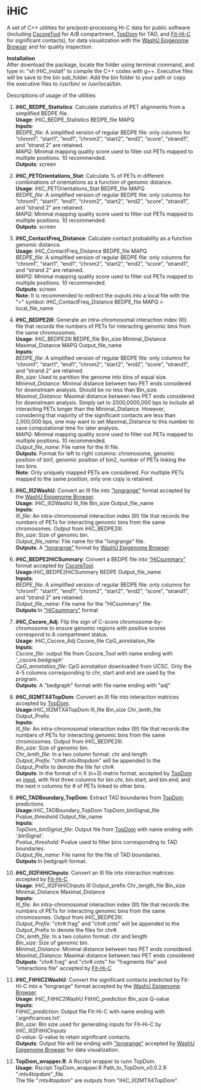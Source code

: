 # iHiC
A set of C++ utilities for pre/post-processing Hi-C data for public software (including [CscoreTool](https://github.com/scoutzxb/CscoreTool) for A/B compartment, [TopDom](https://github.com/HenrikBengtsson/TopDom) for TAD, and [Fit-Hi-C](https://github.com/ay-lab/fithic) for significant contacts), for data visualization with the [WashU Epigenome Browser](https://epigenomegateway.wustl.edu) and for quality inspection.

<b>Installation</b><br>
After download the package, locate the folder using terminal command, and type in: "sh iHiC_install" to compile the C++ codes with g++. Executive files will be save to the bin sub_folder. Add the bin folder to your path or copy the executive files to /usr/bin/ or /usr/local/bin.

Descriptions of usage of the utilities

1. <b>iHiC_BEDPE_Statistics</b>: Calculate statistics of PET alignments from a simplified BEDPE file.<br>
  <b>Usage</b>: iHiC_BEDPE_Statistics BEDPE_file MAPQ<br>
  <b>Inputs</b>:<br>
  <em>BEDPE_file</em>: A simplified version of regular BEDPE file: only columns for “chrom1”, “start1”, “end1”, “chrom2”, “start2”, “end2”, “score”, “strand1”, and “strand 2” are retained.<br>
  <em>MAPQ</em>: Minimal mapping quality score used to filter out PETs mapped to multiple positions. 10 recommended.<br>
  <b>Outputs</b>: screen<br>

2. <b>iHiC_PETOrientations_Stat</b>: Calculate % of PETs in different combinations of orientations as a function of genomic distance.<br>
  <b>Usage</b>: iHiC_PETOrientations_Stat BEDPE_file MAPQ <br>
  <em>BEDPE_file</em>: A simplified version of regular BEDPE file: only columns for “chrom1”, “start1”, “end1”, “chrom2”, “start2”, “end2”, “score”, “strand1”, and “strand 2” are retained.<br>
  <em>MAPQ</em>: Minimal mapping quality score used to filter out PETs mapped to multiple positions. 10 recommended.<br>
  <b>Outputs</b>: screen<br>

3. <b>iHiC_ContactFreq_Distance</b>: Calculate contact probability as a function genomic distance.<br>
  <b>Usage</b>: iHiC_ContactFreq_Distance BEDPE_file MAPQ<br>
  <em>BEDPE_file</em>: A simplified version of regular BEDPE file: only columns for “chrom1”, “start1”, “end1”, “chrom2”, “start2”, “end2”, “score”, “strand1”, and “strand 2” are retained.<br>
  <em>MAPQ</em>: Minimal mapping quality score used to filter out PETs mapped to multiple positions. 10 recommended.<br>
  <b>Outputs</b>: screen<br>
  <b>Note</b>: It is recommended to redirect the ouputs into a local file with the ">" symbol: iHiC_ContactFreq_Distance BEDPE_file MAPQ > local_file_name <br>

4. <b>iHiC_BEDPE2III</b>: Generate an intra-chromosomal interaction index (III) file that records the numbers of PETs for interacting genomic bins from the same chromosomes.<br>
<b>Usage</b>: iHiC_BEDPE2III BEDPE_file Bin_size Minimal_Distance Maximal_Distance MAPQ Output_file_name<br>
<b>Inputs</b>:<br>
  <em>BEDPE_file</em>: A simplified version of regular BEDPE file: only columns for “chrom1”, “start1”, “end1”, “chrom2”, “start2”, “end2”, “score”, “strand1”, and “strand 2” are retained.<br>
  <em>Bin_size</em>: Used to partition the genome into bins of equal size.<br>
  <em>Minimal_Distance</em>: Minimal distance between two PET ends considered for downstream analysis. Should be no less than Bin_size.<br>
  <em>Maximal_Distance</em>: Maximal distance between two PET ends considered for downstream analysis. Simply set to 2000,0000,000 bps to include all interacting PETs longer than the Minimal_Distance. However, considering that majority of the significant contacts are less than 2,000,000 bps, one may want to set Maximal_Distance to this number to save computational time for later analysis.<br>
  <em>MAPQ</em>: Minimal mapping quality score used to filter out PETs mapped to multiple positions. 10 recommended.<br>
  <em>Output_file_name</em>: File name for the III file.<br>
<b>Outputs</b>: Format for left to right columns: chromosome, genomic position of bin1, genomic position of bin2, number of PETs linking the two bins.<br>
  <b>Note</b>: Only uniquely mapped PETs are considered. For multiple PETs mapped to the same position, only one copy is retained.<br>

5. <b>iHiC_III2WashU</b>: Convert an III file into [“longrange”](http://wiki.wubrowse.org/Long-range) format accepted by the [WashU Epigenome Browser](https://epigenomegateway.wustl.edu).<br>
  <b>Usage</b>: iHiC_III2WashU III_file Bin_size Output_file_name<br>
  <b>Inputs</b>:<br>
  <em>III_file</em>: An intra-chromosomal interaction index (III) file that records the numbers of PETs for interacting genomic bins from the same chromosomes. Output from iHiC_BEDPE2III.<br>
  <em>Bin_size</em>: Size of genomic bin.<br>
  <em>Output_file_name</em>: File name for the "longrange" file.<br>
  <b>Outputs</b>: A ["longrange"](http://wiki.wubrowse.org/Long-range) format by [WashU Epigenome Browser](https://epigenomegateway.wustl.edu).<br>
6. <b>iHiC_BEDPE2HiCSummary</b>: Convert a BEDPE file into [“HiCsummary”](http://homer.ucsd.edu/homer/interactions/HiCtagDirectory.html) format accepted by [CscoreTool](https://github.com/scoutzxb/CscoreTool).<br>
  <b>Usage</b>:iHiC_BEDPE2HiCSummary BEDPE Output_file_name<br>
  <b>Inputs</b>:<br>
  <em>BEDPE_file</em>: A simplified version of regular BEDPE file: only columns for “chrom1”, “start1”, “end1”, “chrom2”, “start2”, “end2”, “score”, “strand1”, and “strand 2” are retained.<br>
  <em>Output_file_name</em>: File name for the "HiCsummary" file.<br>
  <b>Outputs</b>:In ["HiCsummary"](http://homer.ucsd.edu/homer/interactions/HiCtagDirectory.html) format<br>

7. <b>iHiC_Cscore_Adj</b>: Flip the sign of C-score chromosome-by- chromosome to ensure genomic regions with positive scores correspond to A compartment status.<br>
  <b>Usage</b>: iHiC_Cscore_Adj Cscore_file CpG_annotation_file<br>
  <b>Inputs</b>:<br>
  <em>Cscore_file</em>: output file from Cscore_Tool with name ending with '\_cscore.bedgraph'<br>
  <em>CpG_annotation_file</em>: CpG annotation downloaded from UCSC. Only the 4-5 columns corresponding to chr, start and end are used by the program. <br>
  <b>Outputs</b>: A "bedgraph" format with file name ending with "adj"<br>

8. <b>iHiC_III2MTX4TopDom</b>: Convert an III file into interaction matrices accepted by [TopDom](https://github.com/HenrikBengtsson/TopDom).<br>
  <b>Usage</b>:iHiC_III2MTX4TopDom III_file Bin_size Chr_lenth_file Output_Prefix<br>
  <b>Inputs</b>:<br>
  <em>III_file</em>: An intra-chromosomal interaction index (III) file that records the numbers of PETs for interacting genomic bins from the same chromosomes. Output from iHiC_BEDPE2III.<br>
  <em>Bin_size</em>: Size of genomic bin.<br>
  <em>Chr_lenth_file</em>: In a two column format: chr and length<br>
  <em>Output_Prefix</em>: "chr#.mtx4topdom" will be appended to the Output_Prefix to denote the file for chr#.<br>
  <b>Outputs</b>: In the format of n X (n+3) matrix format, accepted by [TopDom](https://github.com/HenrikBengtsson/TopDom) as [input](https://github.com/HenrikBengtsson/TopDom/blob/0.0.2/docs/TopDom%20Manual_v0.0.2.pdf), with first three columns for bin.chr, bin.start, and bin.end, and the next n columns for # of PETs linked to other bins.<br>
  
9. <b>iHiC_TADBoundary_TopDom</b>: Extract TAD boundaries from [TopDom](https://github.com/HenrikBengtsson/TopDom) predictions.<br>
  <b>Usage</b>:iHiC_TADBoundary_TopDom TopDom_binSignal_file Pvalue_threshold Output_file_name<br>
  <b>Inputs</b>:<br>
  <em>TopDom_binSignal_file</em>: Output file from [TopDom](https://github.com/HenrikBengtsson/TopDom) with name ending with '.binSignal'.<br>
  <em>Pvalue_threshold</em>: Pvalue used to filter bins corresponding to TAD boundaries.<br>
  <em>Output_file_name</em>: File name for the file of TAD boundaries.<br>
  <b>Outputs</b>:In bedgraph format.<br>
  
10. <b>iHiC_III2FitHiCInputs</b>: Convert an III file into interaction matrices accepted by [Fit-Hi-C](https://github.com/ay-lab/fithic).<br>
  <b>Usage</b>: iHiC_III2FitHiCInputs III Output_prefix Chr_length_file Bin_size Minimal_Distance Maximal_Distance<br>
  <b>Inputs</b>: <br>
  <em>III_file</em>: An intra-chromosomal interaction index (III) file that records the numbers of PETs for interacting genomic bins from the same chromosomes. Output from iHiC_BEDPE2III.<br>
  <em>Output_Prefix</em>: "chr#.frag" and "chr#.cnts" will be appended to the Output_Prefix to denote the files for chr#.<br>
  <em>Chr_lenth_file</em>: In a two column format: chr and length<br>
  <em>Bin_size</em>: Size of genomic bin.<br>
  <em>Minimal_Distance</em>: Minimal distance between two PET ends considered.<br>
  <em>Maximal_Distance</em>: Maximal distance between two PET ends considered<br>
  <b>Outputs</b>: "chr#.frag" and "chr#.cnts" for "fragments file" and "interactions file" accepted by [Fit-Hi-C](https://github.com/ay-lab/fithic) <br>
  
11. <b>iHiC_FitHiC2WashU</b>: Convert the significant contacts predicted by Fit-Hi-C into a “longrange” format accepted by the [WashU Epigenome Browser](https://epigenomegateway.wustl.edu).<br>
  <b>Usage</b>: iHiC_FitHiC2WashU FitHiC_prediction Bin_size Q-value<br>
  <b>Inputs</b>:<br>
  <em>FitHiC_prediction</em>: Output file Fit-Hi-C with name ending with '.significances.txt'.<br>
  <em>Bin_szie</em>: Bin size used for generating inputs for Fit-Hi-C by iHiC_III2FitHiCInputs<br>
  <em>Q-value</em>: Q-value to retain significant contacts.<br>
  <b>Outputs</b>: Output file will be ending with ["longrange"](http://wiki.wubrowse.org/Long-range) accepted by [WashU Epigenome Browser](https://epigenomegateway.wustl.edu) for data visualization. <br>

12. <b>TopDom_wrapper.R</b>: A Rscript wrapper to runn TopDom.<br>
  <b>Usage</b>: Rscript TopDom_wrapper.R Path_to_TopDom_v0.0.2.R ".mtx4topdom"\_file.<br>
  The file ".mtx4topdom" are outputs from "iHiC_III2MTX4TopDom".<br> 
